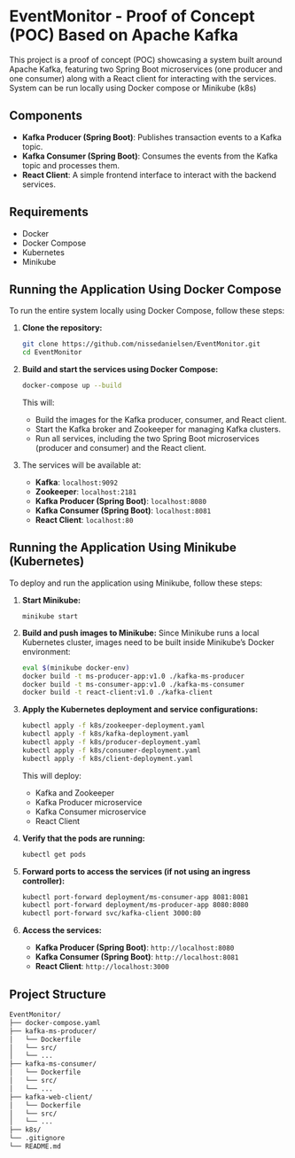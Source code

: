 # EventMonitor - Proof of Concept (POC) Based on Apache Kafka

This project is a proof of concept (POC) showcasing a system built around Apache Kafka, featuring two Spring Boot microservices (one producer and one consumer) along with a React client for interacting with the services. System can be run locally using Docker compose or Minikube (k8s)

## Components

- **Kafka Producer (Spring Boot)**: Publishes transaction events to a Kafka topic.
- **Kafka Consumer (Spring Boot)**: Consumes the events from the Kafka topic and processes them.
- **React Client**: A simple frontend interface to interact with the backend services.

## Requirements

- Docker
- Docker Compose
- Kubernetes
- Minikube

## Running the Application Using Docker Compose

To run the entire system locally using Docker Compose, follow these steps:

1. **Clone the repository:**
    ```bash
    git clone https://github.com/nissedanielsen/EventMonitor.git
    cd EventMonitor
    ```

2. **Build and start the services using Docker Compose:**
    ```bash
    docker-compose up --build
    ```
   This will:
   - Build the images for the Kafka producer, consumer, and React client.
   - Start the Kafka broker and Zookeeper for managing Kafka clusters.
   - Run all services, including the two Spring Boot microservices (producer and consumer) and the React client.

3. The services will be available at:
    - **Kafka**: `localhost:9092`
    - **Zookeeper**: `localhost:2181`
    - **Kafka Producer (Spring Boot)**: `localhost:8080`
    - **Kafka Consumer (Spring Boot)**: `localhost:8081`
    - **React Client**: `localhost:80`

## Running the Application Using Minikube (Kubernetes)

To deploy and run the application using Minikube, follow these steps:

1. **Start Minikube:**
    ```bashls
    minikube start
    ```

2. **Build and push images to Minikube:**
Since Minikube runs a local Kubernetes cluster, images need to be built inside Minikube’s Docker environment:
    ```bash
    eval $(minikube docker-env)
    docker build -t ms-producer-app:v1.0 ./kafka-ms-producer
    docker build -t ms-consumer-app:v1.0 ./kafka-ms-consumer
    docker build -t react-client:v1.0 ./kafka-client
    ```

3. **Apply the Kubernetes deployment and service configurations:**
    ```bash
    kubectl apply -f k8s/zookeeper-deployment.yaml
    kubectl apply -f k8s/kafka-deployment.yaml
    kubectl apply -f k8s/producer-deployment.yaml
    kubectl apply -f k8s/consumer-deployment.yaml
    kubectl apply -f k8s/client-deployment.yaml
    ```
   This will deploy:
   - Kafka and Zookeeper
   - Kafka Producer microservice
   - Kafka Consumer microservice
   - React Client

4. **Verify that the pods are running:**
    ```bash
    kubectl get pods
    ```

5. **Forward ports to access the services (if not using an ingress controller):**
    ```bash
    kubectl port-forward deployment/ms-consumer-app 8081:8081
    kubectl port-forward deployment/ms-producer-app 8080:8080
    kubectl port-forward svc/kafka-client 3000:80
    ```

6. **Access the services:**
    - **Kafka Producer (Spring Boot)**: `http://localhost:8080`
    - **Kafka Consumer (Spring Boot)**: `http://localhost:8081`
    - **React Client**: `http://localhost:3000`

## Project Structure

```bash
EventMonitor/
├── docker-compose.yaml
├── kafka-ms-producer/
│   └── Dockerfile
│   └── src/
│   └── ...
├── kafka-ms-consumer/
│   └── Dockerfile
│   └── src/
│   └── ...
├── kafka-web-client/
│   └── Dockerfile
│   └── src/
│   └── ...
├── k8s/
└── .gitignore
└── README.md